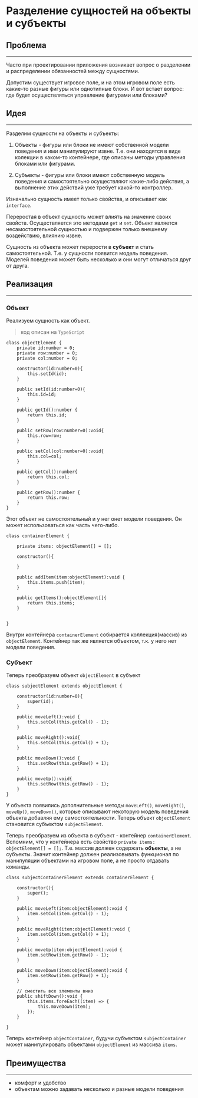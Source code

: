 # Разделение сущностей на объекты и субъекты

## Проблема
___
 Часто при проектировании приложения возникает вопрос о разделении и распределении обязанностей между сущностями. 

 Допустим существует игровое поле, и на этом игровом поле есть какие-то разные фигуры или однотипные блоки. И вот встает вопрос: где будет осуществляться управление фигурами или блоками?

## Идея
___
Разделим сущности на объекты и субъекты:
1. Объекты - фигуры или блоки не имеют собственной модели поведения и ими манипулируют извне. Т.е. они находятся в виде колекции в каком-то контейнере, где описаны методы управления блоками или фигурами.

2. Субъекты - фигуры или блоки имеют собственную модель поведения и самостоятельно осуществляют какие-либо действия, а выполнение этих действий уже требует какой-то контроллер.

Изначально сущность имеет только свойства, и описывает как `interface`. 

Переростая в объект сущность может влиять на значение своих свойств. Осуществляется это методами `get` и `set`. Объект является несамостоятельной сущностью и подвержен только внешнему воздействию, влиянию извне.

Сущность из объекта может перерости в **субъект** и стать самостоятельной. Т.е. у сущности появится модель поведения. Моделей поведения может быть несколько и они могут отличаться друг от друга.

## Реализация
___

### Объект
 
Реализуем сущность как объект.

>
> код описан на `TypeScript`
>

    class objectElement {
        private id:number = 0;
        private row:number = 0;
        private col:number = 0;

        constructor(id:number=0){
            this.setId(id);
        }

        public setId(id:number=0){
            this.id=id;
        }

        public getId():number {
            return this.id;
        }

        public setRow(row:number=0):void{
            this.row=row;
        }

        public setCol(col:number=0):void{
            this.col=col;
        }

        public getCol():number{
            return this.col;
        }

        public getRow():number {
            return this.row;
        }
    }

Этот объект не самостоятельный и у нег онет модели поведения. Он может использоваться как часть чего-либо.

    class containerElement {

        private items: objectElement[] = [];

        constructor(){

        }

        public addItem(item:objectElement):void {
            this.items.push(item);
        }

        public getItems():objectElement[]{
            return this.items;
        }

        
    }

Внутри контейнера `containerElement` собирается коллекция(массив) из `objectElement`. Контейнер так же является объектом, т.к. у него нет модели поведения.

### Субъект

Теперь преобразуем объект `objectElement` в субъект 

    class subjectElement extends objectElement {

        constructor(id:number=0){
            super(id);
        }

        public moveLeft():void {
            this.setCol(this.getCol() - 1);
        }

        public moveRight():void{
            this.setCol(this.getCol() + 1);
        }

        public moveDown():void {
            this.setRow(this.getRow() + 1);
        }

        public moveUp():void{
            this.setRow(this.getRow() - 1);
        }
    }

У объекта появились дополнительные методы `moveLeft()`, `moveRight()`, `moveUp()`, `moveDown()`, которые описывают некоторую модель поведения объекта добавляя ему самостоятельности. Теперь объект `objectElement` становится субъектом `subjectElement`.

Теперь преобразуем из объекта в субъект - контейнер `containerElement`. Вспомним, что у контейнера есть свойство `private items: objectElement[] = [];`. Т.е. массив должен содержать **объекты**, а не субъекты. Значит контейнер должен реализовывать функционал по манипуляции объектами на игровом поле, а не просто отдавать команды.

    class subjectContainerElement extends containerElement {

        constructor(){
            super();
        }

        public moveLeft(item:objectElement):void {
            item.setCol(item.getCol() - 1);
        }

        public moveRight(item:objectElement):void {
            item.setCol(item.getCol() + 1);
        }

        public moveUp(item:objectElement):void {
            item.setRow(item.getRow() - 1);
        }

        public moveDown(item:objectElement):void {
            item.setRow(item.getRow() + 1);
        }

        // сместить все элементы вниз
        public shiftDown():void {
            this.items.foreEach((item) => {
                this.moveDown(item);
            });
        }

    }

Теперь контейнер `objectContainer`, будучи субъектом `subjectContainer` может манипулировать объектами `objectElement` из массива `items`.

## Преимущества
___
- комфорт и удобство
- объектам можно задавать несколько и разные модели поведения
